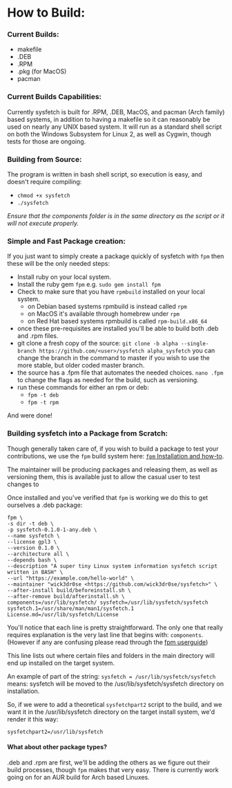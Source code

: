 # How to Build:

### Current Builds:
* makefile
* .DEB
* .RPM
* .pkg (for MacOS)
* pacman

### Current Builds Capabilities:
Currently sysfetch is built for .RPM, .DEB, MacOS, and pacman (Arch family) based systems, in addition to having a makefile so it can reasonably be used on nearly any UNIX based system. It will run as a standard shell script on both the Windows Subsystem for Linux 2, as well as Cygwin, though tests for those are ongoing.

### Building from Source:
The program is written in bash shell script, so execution is easy, and doesn't require compiling:
* `chmod +x sysfetch`
* `./sysfetch`

*Ensure that the components folder is in the same directory as the script or it will not execute properly.*

### Simple and Fast Package creation:

If you just want to simply create a package quickly of sysfetch with `fpm` then these will be the only needed steps:

* Install ruby on your local system.
* Install the ruby gem `fpm` e.g. `sudo gem install fpm`
* Check to make sure that you have `rpmbuild` installed on your local system.
  * on Debian based systems rpmbuild is instead called `rpm`
  * on MacOS it's available through homebrew under `rpm`
  * on Red Hat based systems rpmbuild is called `rpm-build.x86_64`
* once these pre-requisites are installed you'll be able to build both .deb and .rpm files.
* git clone a fresh copy of the source: `git clone -b alpha --single-branch https://github.com/<user>/sysfetch alpha_sysfetch` you can change the branch in the command to master if you wish to use the more stable, but older coded master branch.
* the source has a .fpm file that automates the needed choices. `nano .fpm` to change the flags as needed for the build, such as versioning.
* run these commands for either an rpm or deb:
  * `fpm -t deb`
  * `fpm -t rpm`

And were done!

### Building sysfetch into a Package from Scratch:
Though generally taken care of, if you wish to build a package to test your contributions, we use the `fpm` build system here: [`fpm` Installation and how-to](https://fpm.readthedocs.io/en/latest/installation.html).

The maintainer will be producing packages and releasing them, as well as versioning them, this is available just to allow the casual user to test changes to

Once installed and you've verified that `fpm` is working we do this to get ourselves a .deb package:



    fpm \
    -s dir -t deb \
    -p sysfetch-0.1.0-1-any.deb \
    --name sysfetch \
    --license gpl3 \
    --version 0.1.0 \
    --architecture all \
    --depends bash \
    --description "A super tiny Linux system information sysfetch script written in BASH" \
    --url "https://example.com/hello-world" \
    --maintainer "wick3dr0se <https://github.com/wick3dr0se/sysfetch>" \
    --after-install build/beforeinstall.sh \
    --after-remove build/afterinstall.sh \
    components=/usr/lib/sysfetch/ sysfetch=/usr/lib/sysfetch/sysfetch sysfetch.1=/usr/share/man/man1/sysfetch.1 License.md=/usr/lib/sysfetch/License

You'll notice that each line is pretty straightforward. The only one that really requires explanation is the very last line that begins with: `components`. (However if any are confusing please read through the [fpm userguide](https://fpm.readthedocs.io/en/latest/installation.html))

This line lists out where certain files and folders in the main directory will end up installed on the target system.

An example of part of the string: `sysfetch = /usr/lib/sysfetch/sysfetch` means:
sysfetch will be moved to the /usr/lib/sysfetch/sysfetch directory on installation.

So, if we were to add a theoretical `sysfetchpart2` script to the build, and we want it in the /usr/lib/sysfetch directory on the target install system, we'd render it this way:

`sysfetchpart2=/usr/lib/sysfetch`

#### What about other package types?

.deb and .rpm are first, we'll be adding the others as we figure out their build processes, though `fpm` makes that very easy. There is currently work going on for an AUR build for Arch based Linuxes.
